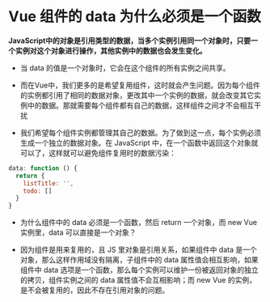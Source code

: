 # Vue 组件的 data 为什么必须是一个函数

**JavaScript中的对象是引用类型的数据，当多个实例引用同一个对象时，只要一个实例对这个对象进行操作，其他实例中的数据也会发生变化。**

* 当 data 的值是一个对象时，它会在这个组件的所有实例之间共享。

* 而在Vue中，我们更多的是希望复用组件，这时就会产生问题。因为每个组件的实例都引用了相同的数据对象，更改其中一个实例的数据，就会改变其它实例中的数据。那就需要每个组件都有自己的数据，这样组件之间才不会相互干扰

* 我们希望每个组件实例都管理其自己的数据。为了做到这一点，每个实例必须生成一个独立的数据对象。在 JavaScript 中，在一个函数中返回这个对象就可以了，这样就可以避免组件复用时的数据污染：

```js
data: function () {
  return {
    listTitle: '',
    todo: []
  }
}
```

* 为什么组件中的 data 必须是一个函数，然后 return 一个对象，而 new Vue 实例里，data 可以直接是一个对象？

* 因为组件是用来复用的，且 JS 里对象是引用关系，如果组件中 data 是一个对象，那么这样作用域没有隔离，子组件中的 data 属性值会相互影响，如果组件中 data 选项是一个函数，那么每个实例可以维护一份被返回对象的独立的拷贝，组件实例之间的 data 属性值不会互相影响；而 new Vue 的实例，是不会被复用的，因此不存在引用对象的问题。


